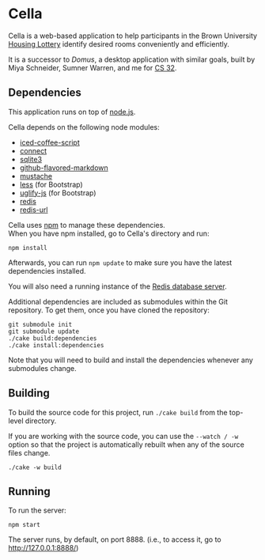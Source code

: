 Cella
=====
Cella is a web-based application to help participants in the Brown University
[Housing Lottery](http://reslife.brown.edu/current_students/lottery/about.html)
identify desired rooms conveniently and efficiently.

It is a successor to _Domus_, a desktop application with similar goals, built by Miya Schneider, Sumner Warren, and me for [CS 32](http://cs.brown.edu/courses/csci0320.html).


Dependencies
------------
This application runs on top of [node.js](http://nodejs.org/).

Cella depends on the following node modules:

- [iced-coffee-script](http://maxtaco.github.com/coffee-script/)
- [connect](http://senchalabs.github.com/connect/)
- [sqlite3](https://github.com/developmentseed/node-sqlite3)
- [github-flavored-markdown](https://github.com/isaacs/github-flavored-markdown)
- [mustache](https://github.com/janl/mustache.js)
- [less](http://lesscss.org/) (for Bootstrap)
- [uglify-js](https://github.com/mishoo/UglifyJS) (for Bootstrap)
- [redis](https://github.com/mranney/node_redis)
- [redis-url](https://github.com/ddollar/redis-url)

Cella uses [npm](http://npmjs.org/) to manage these dependencies.  
When you have npm installed, go to Cella's directory and run:

    npm install

Afterwards, you can run `npm update` to make sure you have the latest dependencies installed.

You will also need a running instance of the [Redis database server](http://redis.io/).

Additional dependencies are included as submodules within the Git repository.
To get them, once you have cloned the repository:

    git submodule init
    git submodule update
    ./cake build:dependencies
    ./cake install:dependencies

Note that you will need to build and install the dependencies
whenever any submodules change.


Building
--------
To build the source code for this project, run `./cake build` from the top-level directory.

If you are working with the source code, you can use the `--watch / -w` option
so that the project is automatically rebuilt when any of the source files change.

    ./cake -w build


Running
-------
To run the server:

    npm start

The server runs, by default, on port 8888.
(i.e., to access it, go to http://127.0.0.1:8888/)

